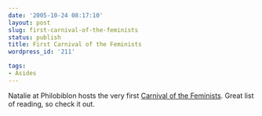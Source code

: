 ```yaml
---
date: '2005-10-24 08:17:10'
layout: post
slug: first-carnival-of-the-feminists
status: publish
title: First Carnival of the Feminists
wordpress_id: '211'

tags:
- Asides
---
```


Natalie at Philobiblon hosts the very first [Carnival of the Feminists](http://philobiblion.blogspot.com/2005/10/carnival-of-feminists-no-1.html). Great list of reading, so check it out.
